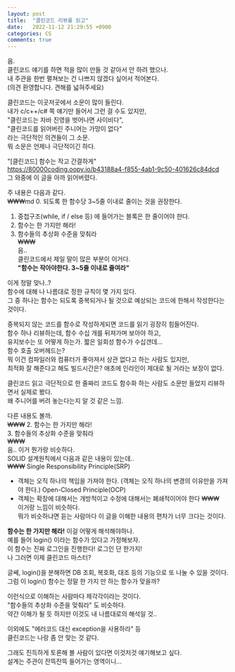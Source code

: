 ```yaml
---
layout: post
title:  "클린코드 리뷰를 읽고"
date:   2022-11-12 21:29:55 +0900
categories: CS
comments: true
---
```

음.  
클린코드 얘기를 하면 적을 많이 만들 것 같아서 안 하려 했으나.  
내 주관을 한번 펼쳐보는 건 나쁘지 않겠다 싶어서 적어본다.  
(의견 환영합니다. 견해를 넓혀주세요)  

클린코드는 이곳저곳에서 소문이 많이 들린다.  
내가 c/c++/c# 쪽 얘기만 들어서 그런 걸 수도 있지만,  
"클린코드는 자바 진영을 벗어나면 사이비다",  
"클린코드를 읽어버린 주니어는 가망이 없다"  
라는 극단적인 의견들이 그 소문.  
뭐 소문은 언제나 극단적이긴 하다.  

"[클린코드] 함수는 작고 간결하게"  
<https://80000coding.oopy.io/b43188a4-f855-4ab1-9c50-401626c84dcd>  
그 와중에 이 글을 아까 읽어버렸다.  

주 내용은 다음과 같다.  
₩₩₩md
0. 되도록 한 함수당 3~5줄 이내로 줄이는 것을 권장한다.  
1. 중첩구조(while, if / else 등) 에 들어가는 블록은 한 줄이어야 한다.  
2. 함수는 한 가지만 해라!  
3. 함수들의 추상화 수준을 맞춰라  
₩₩₩  
음..  
클린코드에서 제일 말이 많은 부분이 이거다.  
**"함수는 작아야한다. 3~5줄 이내로 줄여라"**  

이게 정말 맞나..?  
함수에 대해 나 나름대로 정한 규칙이 몇 가지 있다.  
그 중 하나는 함수는 되도록 중복되거나 될 것으로 예상되는 코드에 한해서 작성한다는 것이다.  

중복되지 않는 코드를 함수로 작성하게되면 코드를 읽기 굉장히 힘들어진다.  
함수 하나 리뷰하는데, 함수 수십 개를 뒤져가며 보아야 하고,  
유지보수는 또 어떻게 하는가. 짧은 일회성 함수가 수십갠데...  
함수 호출 오버헤드는?  
뭐 이건 컴파일러와 컴퓨터가 좋아져서 상관 없다고 하는 사람도 있지만,  
최적화 잘 해준다고 해도 빌드시간은? 애초에 인라인이 제대로 될 거라는 보장이 없다.  

클린코드 읽고 극단적으로 한 줄짜리 코드도 함수화 하는 사람도 소문만 들었지 리뷰하면서 실제로 봤다.  
왜 주니어를 버려 놓는다는지 알 것 같은 느낌.  

다른 내용도 볼까.  
₩₩₩
2. 함수는 한 가지만 해라!  
3. 함수들의 추상화 수준을 맞춰라  
₩₩₩  
음.. 이거 뭔가랑 비슷하다.  
SOLID 설계원칙에서 다음과 같은 내용이 있는데..  
₩₩₩
Single Responsibility Principle(SRP)
- 객체는 오직 하나의 책임을 가져야 한다. (객체는 오직 하나의 변경의 이유만을 가져야 한다.)
Open-Closed Principle(OCP)
- 객체는 확장에 대해서는 개방적이고 수정에 대해서는 폐쇄적이어야 한다
₩₩₩  
이거랑 느낌이 비슷하다.  
뭐가 비슷하냐면 듣는 사람마다 이 글을 이해한 내용의 편차가 너무 크다는 것이다.  

**함수는 한 가지만 해라!**
이걸 어떻게 해석해야하나.  
예를 들어 login() 이라는 함수가 있다고 가정해보자.  
이 함수는 진짜 로그인을 진행한다! 로그인 단 한가지!  
나 그러면 이제 클린코드 마스터?  

글쎄, login()을 분해하면 DB 조회, 복호화, 대조 등의 기능으로 또 나눌 수 있을 것이다.  
그럼 이 login() 함수는 정말 한 가지 만 하는 함수가 맞을까?  

이런식으로 이해하는 사람마다 제각각이라는 것이다.  
"함수들의 추상화 수준을 맞춰라" 도 비슷하다.  
약간 이해가 될 듯 하지만 이것도 내 나름대로의 해석일 것..  

이외에도 "에러코드 대신 exception을 사용하라" 등  
클린코드는 나랑 좀 안 맞는 것 같다.  

그래도 진득하게 토론해 볼 사람이 있다면 이것저것 얘기해보고 싶다.  
설계는 주관이 잔뜩잔뜩 들어가는 영역이니...  